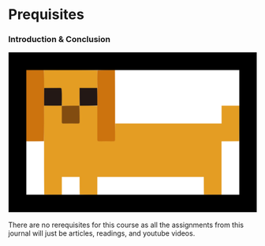 <!-- ---
: 2
pagination_prev: foundation/how-this-course-will-work
pagination_next: foundation/learn-blockchain-basics
--- -->
<!-- 
File: prequisites.md
Description: States there are no prerequisites for the course and provides an introduction.
-->
# Prequisites

### Introduction & Conclusion

![Example banner](../../static/img/daw.svg)

There are no rerequisites for this course as all the assignments from this journal will just be articles, readings, and youtube videos.